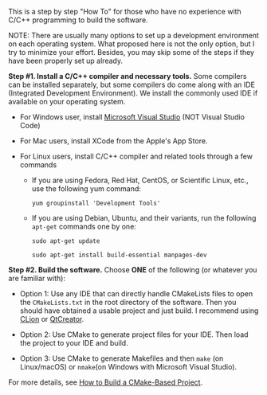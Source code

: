 This is a step by step "How To" for those who have no experience with C/C++ programming to build the software.

NOTE: There are usually many options to set up a development environment on each operating system. What proposed here is not the only option, but I try to minimize your effort. Besides, you may skip some of the steps if they have been properly set up already.

 
**Step #1. Install a C/C++ compiler and necessary tools.** Some compilers can be installed separately, but some compilers do come along with an IDE (Integrated Development Environment). We install the commonly used IDE if available on your operating system.

 - For Windows user, install [Microsoft Visual Studio](https://visualstudio.microsoft.com/) (NOT Visual Studio Code)   
 
 - For Mac users, install XCode from the Apple's App Store.

 - For Linux users, install C/C++ compiler and related tools through a few commands
     - If you are using Fedora, Red Hat, CentOS, or Scientific Linux, etc., use the following yum command:
     
       `yum groupinstall 'Development Tools'`
       
     - If you are using Debian, Ubuntu, and their variants, run the following `apt-get` commands one by one:
     
       `sudo apt-get update`
     
       `sudo apt-get install build-essential manpages-dev`

**Step #2. Build the software.** Choose **ONE** of the following (or whatever you are familiar with):

 - Option 1: Use any IDE that can directly handle CMakeLists files to open the `CMakeLists.txt` in the root directory of the software. Then you should have obtained a usable project and just build. I recommend using [CLion](https://www.jetbrains.com/clion/) or [QtCreator](https://www.qt.io/product).

 - Option 2: Use CMake to generate project files for your IDE. Then load the project to your IDE and build. 
  
 - Option 3: Use CMake to generate Makefiles and then `make` (on Linux/macOS) or `nmake`(on Windows with Microsoft Visual Studio).
 
For more details, see [How to Build a CMake-Based Project](https://preshing.com/20170511/how-to-build-a-cmake-based-project/).

